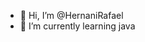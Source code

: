 - 👋 Hi, I’m @HernaniRafael
- 🌱 I’m currently learning java

<!---
HernaniRafael/HernaniRafael is a ✨ special ✨ repository because its `README.md` (this file) appears on your GitHub profile.
You can click the Preview link to take a look at your changes.
--->
